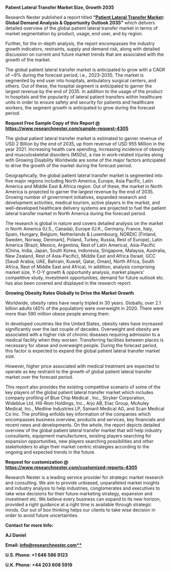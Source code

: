 ﻿**Patient Lateral Transfer Market Size, Growth 2035**

Research Nester published a report titled **“[Patient Lateral Transfer Market](https://www.researchnester.com/reports/patient-lateral-transfer-market/4305): Global Demand Analysis & Opportunity Outlook 2035”** which delivers detailed overview of the global patient lateral transfer market in terms of market segmentation by product, usage, end user, and by region.

Further, for the in-depth analysis, the report encompasses the industry growth indicators, restraints, supply and demand risk, along with detailed discussion on current and future market trends that are associated with the growth of the market.

The global patient lateral transfer market is anticipated to grow with a CAGR of ~9% during the forecast period, i.e., 2023-2035. The market is segmented by end user into hospitals, ambulatory surgical centers, and others. Out of these, the hospital segment is anticipated to garner the largest revenue by the end of 2035. In addition to the usage of the product in hospitals and the popularity of lateral patient transfers within healthcare units in order to ensure safety and security for patients and healthcare workers, the segment growth is anticipated to grow during the forecast period.

**Request Free Sample Copy of this Report @ <https://www.researchnester.com/sample-request-4305>** 

The global patient lateral transfer market is estimated to garner revenue of USD 2 Billion by the end of 2035, up from revenue of USD 955 Million in the year 2021. Increasing health care spending, increasing incidence of obesity and musculoskeletal disorders (MSDs), a rise in work-related injuries along with Growing Disability Worldwide are some of the major factors anticipated to drive the growth of the market during the forecast period. 

Geographically, the global patient lateral transfer market is segmented into five major regions including North America, Europe, Asia Pacific, Latin America and Middle East & Africa region. Out of these, the market in North America is projected to garner the largest revenue by the end of 2035. Growing number of government initiatives, expanded research and development activities, medical tourism, active players in the market, and well-developed healthcare delivery systems are projected to fuel the patient lateral transfer market in North America during the forecast period.

The research is global in nature and covers detailed analysis on the market in North America (U.S., Canada), Europe (U.K., Germany, France, Italy, Spain, Hungary, Belgium, Netherlands & Luxembourg, NORDIC [Finland, Sweden, Norway, Denmark], Poland, Turkey, Russia, Rest of Europe), Latin America (Brazil, Mexico, Argentina, Rest of Latin America), Asia-Pacific (China, India, Japan, South Korea, Indonesia, Singapore, Malaysia, Australia, New Zealand, Rest of Asia-Pacific), Middle East and Africa (Israel, GCC [Saudi Arabia, UAE, Bahrain, Kuwait, Qatar, Oman], North Africa, South Africa, Rest of Middle East and Africa). In addition, analysis comprising market size, Y-O-Y growth & opportunity analysis, market players’ competitive study, investment opportunities, demand for future outlook etc. has also been covered and displayed in the research report.

**Growing Obesity Rates Globally to Drive the Market Growth**

Worldwide, obesity rates have nearly tripled in 30 years. Globally, over 2.1 billion adults (40% of the population) were overweight in 2020. There were more than 590 million obese people among them.

In developed countries like the United States, obesity rates have increased significantly over the last couple of decades. Overweight and obesity are associated with a higher risk of chronic diseases requiring admission to a medical facility when they worsen. Transferring facilities between places is necessary for obese and overweight people. During the forecast period, this factor is expected to expand the global patient lateral transfer market size. 

However, higher price associated with medical treatment are expected to operate as key restraint to the growth of global patient lateral transfer market over the forecast period.

This report also provides the existing competitive scenario of some of the key players of the global patient lateral transfer market which includes company profiling of Blue Chip Medical , Inc., Stryker Corporation, Wideblue Ltd, Hill-Rom Holdings, Inc., Arjo AB, Etac Group, McAuley Medical, Inc., Medline Industries LP, Samarit Medical AG, and Scan Medical Co Inc. The profiling enfolds key information of the companies which encompasses business overview, products and services, key financials and recent news and developments. On the whole, the report depicts detailed overview of the global patient lateral transfer market that will help industry consultants, equipment manufacturers, existing players searching for expansion opportunities, new players searching possibilities and other stakeholders to align their market centric strategies according to the ongoing and expected trends in the future.      

**Request for customization @ <https://www.researchnester.com/customized-reports-4305>**  

Research Nester is a leading service provider for strategic market research and consulting. We aim to provide unbiased, unparalleled market insights and industry analysis to help industries, conglomerates and executives to take wise decisions for their future marketing strategy, expansion and investment etc. We believe every business can expand to its new horizon, provided a right guidance at a right time is available through strategic minds. Our out of box thinking helps our clients to take wise decision in order to avoid future uncertainties.

**Contact for more Info:**

**AJ Daniel**

**Email: [info@researchnester.com**](mailto:info@researchnester.com)**

**U.S. Phone: +1 646 586 9123** 

**U.K. Phone: +44 203 608 5919**



